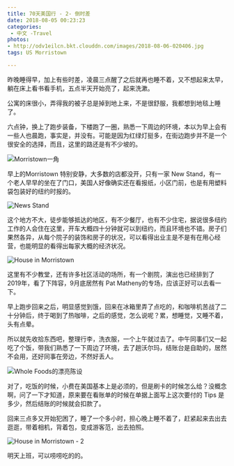 ```yaml
---
title: 70天美国行 - 2- 倒时差
date: 2018-08-05 00:23:23
categories:
 - 中文 -Travel
photos:
- http://odv1eilcn.bkt.clouddn.com/images/2018-08-06-020406.jpg
tags: US Morristown

---
```


昨晚睡得早，加上有些时差，凌晨三点醒了之后就再也睡不着，又不想起来太早，躺在床上看书看手机，五点半天开始亮了，起来洗漱。

公寓的床很小，弄得我的被子总是掉到地上来，不是很舒服，我都想到地毯上睡了。

六点钟，换上了跑步装备，下楼跑了一圈，熟悉一下周边的环境，本以为早上会有一些人也晨跑，事实是，并没有。可能是因为红绿灯挺多，在街边跑步并不是一个很安全的选择，而且，这里的路还是有不少坡的。

![Morristown一角](http://odv1eilcn.bkt.clouddn.com/images/2018-08-06-DSCF3048.JPG)

早上的Morristown 特别安静，大多数的店都没开，只有一家 New Stand，有一个老人早早的坐在了门口，美国人好像确实还在看报纸，小区门前，也是有用塑料袋包装好的纽约时报的。

![News Stand](http://odv1eilcn.bkt.clouddn.com/images/2018-08-06-WechatIMG113.jpeg)

这个地方不大，徒步能够抵达的地区，有不少餐厅，也有不少住宅，据说很多纽约工作的人会住在这里，开车大概四十分钟就可以到纽约，而且环境也不错。房子们果然各异，从每个院子的装饰和房子的状况，可以看得出业主是不是有在用心经营，也能明显的看得出每家大概的经济状况。

![House in Morristown](http://odv1eilcn.bkt.clouddn.com/images/2018-08-06-020406.jpg)

这里有不少教堂，还有许多社区活动的场所，有一个剧院，演出也已经排到了2019年，看了下阵容，9月底居然有 Pat Matheny的专场，应该正好可以去看一下。

早上跑步回来之后，明显感觉到饿，回来在冰箱里弄了点吃的，和咖啡机苦战了二十分钟后，终于喝到了热咖啡，之后的感觉，怎么说呢？累，想睡觉，又睡不着，头有点晕。

所以就先收拾东西吧，整理行李，洗衣服，一个上午就过去了。中午同事们又一起吃了个饭，带我们熟悉了一下周边了环境，去了趟沃尔玛，结账台是自助的，居然不会用，还好同事在旁边，不然好丢人。

![Whole Foods的漂亮陈设](http://odv1eilcn.bkt.clouddn.com/images/2018-08-06-wholefoods.jpg)



对了，吃饭的时候，小费在美国基本上是必须的，但是刷卡的时候怎么给？没概念啊，问了一下才知道，原来要在看账单的时候在单据上面写上这次要付的 Tips 是多少，然后结账的时候就会扣款了。

回来三点多又开始犯困了，睡了一个多小时，担心晚上睡不着了，赶紧起来去出去逛逛，带着相机，背着包，变成游客范，出去拍照。

![House in Morristown - 2](http://odv1eilcn.bkt.clouddn.com/images/2018-08-06-WechatIMG81.jpeg)

明天上班，可以唠唠吃的的。
